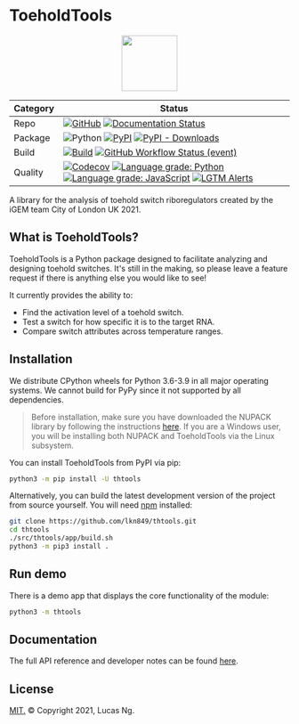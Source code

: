 # ToeholdTools

<div style="text-align:center"><img width="100wv" src="https://raw.githubusercontent.com/lkn849/thtools/master/src/thtools/app/web/favicon.svg" /></div>

| Category | Status                                                                                                                                                                                                                                                                                                                                                                                                                                                                                                                                                                                                                                                                                                      |
|----------|-------------------------------------------------------------------------------------------------------------------------------------------------------------------------------------------------------------------------------------------------------------------------------------------------------------------------------------------------------------------------------------------------------------------------------------------------------------------------------------------------------------------------------------------------------------------------------------------------------------------------------------------------------------------------------------------------------------|
| Repo     | [![GitHub](https://img.shields.io/github/license/lkn849/thtools?style=flat-square)](https://github.com/lkn849/thtools/blob/master/LICENSE) [![Documentation Status](https://img.shields.io/readthedocs/thtools?style=flat-square&logo=readthedocs&logoColor=white)](https://thtools.readthedocs.io/)                                                                                                                                                                                                                                                                                                                                                                                                        |
| Package  | ![Python](https://img.shields.io/pypi/pyversions/thtools?style=flat-square&logo=python&logoColor=white) [![PyPI](https://img.shields.io/pypi/v/thtools?style=flat-square&logo=pypi&logoColor=white)](https://pypi.org/project/thtools/) [![PyPI - Downloads](https://img.shields.io/pypi/dm/thtools?style=flat-square&logo=pypi&logoColor=white)](https://pypistats.org/packages/thtools)                                                                                                                                                                                                                                                                                                                   |
| Build    | [![Build](https://img.shields.io/github/workflow/status/lkn849/thtools/Build?style=flat-square&logo=github)](https://github.com/lkn849/thtools/actions/workflows/autowheel.yml) [![GitHub Workflow Status (event)](https://img.shields.io/github/workflow/status/lkn849/thtools/Test?label=tests&style=flat-square&logo=github)](https://github.com/lkn849/thtools/actions/workflows/autotest.yml)                                                                                                                                                                                                                                                                                                          |
| Quality  | [![Codecov](https://img.shields.io/codecov/c/github/lkn849/thtools?style=flat-square&logo=codecov&logoColor=white)](https://codecov.io/gh/lkn849/thtools/) [![Language grade: Python](https://img.shields.io/lgtm/grade/python/g/lkn849/thtools.svg?logo=lgtm&style=flat-square)](https://lgtm.com/projects/g/lkn849/thtools/context:python) [![Language grade: JavaScript](https://img.shields.io/lgtm/grade/javascript/g/lkn849/thtools.svg?logo=lgtm&style=flat-square)](https://lgtm.com/projects/g/lkn849/thtools/context:javascript) [![LGTM Alerts](https://img.shields.io/lgtm/alerts/github/lkn849/thtools?label=lgtm%20alerts&style=flat-square&logo=lgtm)](https://lgtm.com/projects/g/lkn849/thtools/) |

A library for the analysis of toehold switch riboregulators created by the iGEM team City of London UK 2021.
## What is ToeholdTools?
ToeholdTools is a Python package designed to facilitate analyzing and designing toehold switches.
It's still in the making, so please leave a feature request
if there is anything else you would like to see!

It currently provides the ability to:
- Find the activation level of a toehold switch.
- Test a switch for how specific it is to the target RNA.
- Compare switch attributes across temperature ranges.
## Installation
We distribute CPython wheels for Python 3.6-3.9 in all major operating systems.
We cannot build for PyPy since it not supported by all dependencies.

>Before installation, make sure you have downloaded the NUPACK library by following the instructions
[here](https://piercelab-caltech.github.io/nupack-docs/start/#installation-requirements).
>If you are a Windows user, you will be installing both NUPACK and ToeholdTools via the Linux subsystem.

You can install ToeholdTools from PyPI via pip:
```bash
python3 -m pip install -U thtools
```

Alternatively, you can build the latest development version of the project from source yourself.
You will need [npm](https://nodejs.org/en/download/) installed:
```bash
git clone https://github.com/lkn849/thtools.git
cd thtools
./src/thtools/app/build.sh
python3 -m pip3 install .
```

## Run demo
There is a demo app that displays the core functionality of the module:
```bash
python3 -m thtools
```

## Documentation
The full API reference and developer notes can be found [here](https://thtools.readthedocs.io).

## License
[MIT.](https://github.com/lkn849/thtools/blob/master/LICENSE) © Copyright 2021, Lucas Ng.